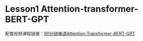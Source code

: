 # Lesson1 Attention-transformer-BERT-GPT
配套视频课程链接：[90分钟串讲Attention-Transformer-BERT-GPT](https://www.bilibili.com/video/BV1vwpAeUEaV/?spm_id_from=333.999.0.0&vd_source=eca3715b13ad48cd6f60839e909c5a0d)
